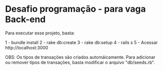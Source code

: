 # Desafio programação - para vaga Back-end

Para executar esse projeto, basta:

1 - bundle install
2 - rake db:create
3 - rake db:setup
4 - rails s
5 - Acessar http://localhost:3000

OBS: Os tipos de transações são criados automáicamente. Para adicionar ou remover tipos de transações, basta modificar o arquivo "db/seeds.rb".